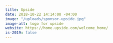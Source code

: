 ```yaml
---
title: Upside
date: 2018-10-22 14:14:00 -04:00
image: "/uploads/sponsor-upside.jpg"
image-alt: logo for upside
website: https://home.upside.com/welcome_home/
is-2019: false
---
```


